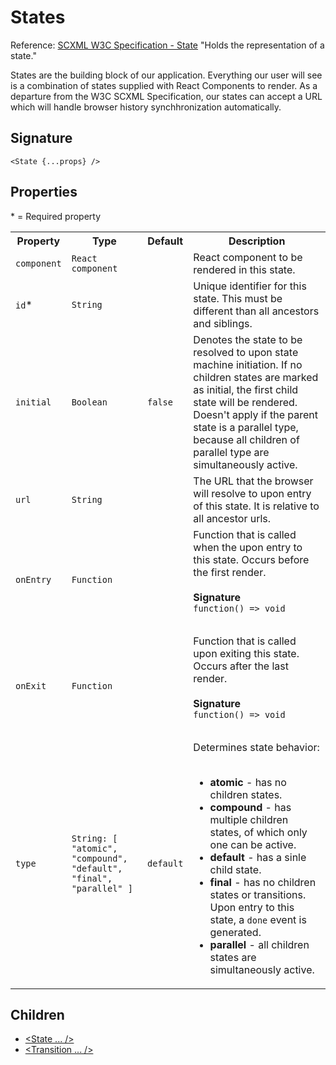 # States
Reference: [SCXML W3C Specification - State](https://www.w3.org/TR/scxml/#state)
"Holds the representation of a state."

States are the building block of our application. Everything our user will see is a combination of states supplied with React Components to render. As a departure from the W3C SCXML Specification, our states can accept a URL which will handle browser history synchhronization automatically.

## Signature
`<State {...props} />`

## Properties
&ast; = Required property
<table>
    <tr>
        <th>Property</th>
        <th>Type</th>
        <th>Default</th>
        <th>Description</th>
    </tr>
    <tr>
        <td><code>component</code></td>
        <td><code>React component</code></td>
        <td></td>
        <td>React component to be rendered in this state.</td>
    </tr>
    <tr>
        <td><code>id</code>*</td>
        <td><code>String</code></td>
        <td></td>
        <td>Unique identifier for this state. This must be different than all ancestors and siblings.</td>
    </tr>
    <tr>
        <td><code>initial</code></td>
        <td><code>Boolean</code></td>
        <td><code>false</code></td>
        <td>Denotes the state to be resolved to upon state machine initiation. If no children states are marked as initial, the first child state will be rendered. Doesn't apply if the parent state is a parallel type, because all children of parallel type are simultaneously active.</td>
    </tr>
    <tr>
        <td><code>url</code></td>
        <td><code>String</code></td>
        <td></td>
        <td>The URL that the browser will resolve to upon entry of this state. It is relative to all ancestor urls.</td>
    </tr>
    <tr>
        <td><code>onEntry</code></td>
        <td><code>Function</code></td>
        <td></td>
        <td>Function that is called when the upon entry to this state. Occurs before the first render.<br><br>
            <strong>Signature</strong><br>
            <code>function() => void<code><br>
        </td>
    </tr>
    <tr>
        <td><code>onExit</code></td>
        <td><code>Function</code></td>
        <td></td>
        <td>Function that is called upon exiting this state. Occurs after the last render.<br><br>
            <strong>Signature</strong><br>
            <code>function() => void<code><br>
        </td>
    </tr>
    <tr>
        <td><code>type</code></td>
        <td><code>String: [ "atomic", "compound", "default", "final", "parallel" ]</code></td>
        <td><code>default</code></tc>
        <td>Determines state behavior:<br><br>
            <ul>
                <li><strong>atomic</strong> - has no children states.</li>
                <li><strong>compound</strong> - has multiple children states, of which only one can be active.</li>
                <li><strong>default</strong> - has a sinle child state.</li>
                <li><strong>final</strong> - has no children states or transitions. Upon entry to this state, a <code>done</code> event is generated.</li>
                <li><strong>parallel</strong> - all children states are simultaneously active.</li>
            </ul>
        </td>
    </tr>
</table>

## Children
- [<State ... />](./State.md)
- [<Transition ... />](./Transition.md)